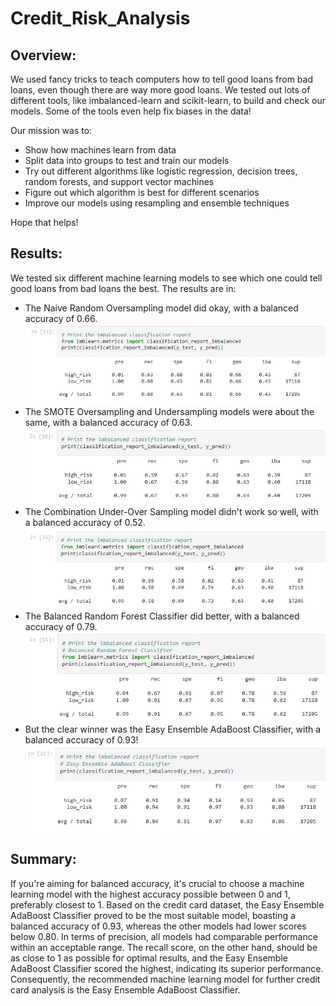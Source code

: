 # Credit_Risk_Analysis

## Overview:

We used fancy tricks to teach computers how to tell good loans from bad loans, even though there are way more good loans. We tested out lots of different tools, like imbalanced-learn and scikit-learn, to build and check our models. Some of the tools even help fix biases in the data!

Our mission was to:

  - Show how machines learn from data
  - Split data into groups to test and train our models
  - Try out different algorithms like logistic regression, decision trees, random forests, and support vector machines
  - Figure out which algorithm is best for different scenarios
  - Improve our models using resampling and ensemble techniques

Hope that helps!

## Results:

We tested six different machine learning models to see which one could tell good loans from bad loans the best. The results are in:

- The Naive Random Oversampling model did okay, with a balanced accuracy of 0.66.
![Image 1](https://github.com/Sergg99/Credit_Risk_Analysis/blob/b6b5613acd31c1fb78780b8817b3c7456171be12/Resources/Naive%20Random%20Oversampling.jpg)
- The SMOTE Oversampling and Undersampling models were about the same, with a balanced accuracy of 0.63.
![Image 2](https://github.com/Sergg99/Credit_Risk_Analysis/blob/b6b5613acd31c1fb78780b8817b3c7456171be12/Resources/SMOTE%20Oversampling.jpg)
- The Combination Under-Over Sampling model didn't work so well, with a balanced accuracy of 0.52.
![Image 3](https://github.com/Sergg99/Credit_Risk_Analysis/blob/b6b5613acd31c1fb78780b8817b3c7456171be12/Resources/Combination%20Under-Over%20Sampling.jpg)
- The Balanced Random Forest Classifier did better, with a balanced accuracy of 0.79.
![Image 4](https://github.com/Sergg99/Credit_Risk_Analysis/blob/b6b5613acd31c1fb78780b8817b3c7456171be12/Resources/Balanced%20Random%20Forest%20Classifier.jpg)
- But the clear winner was the Easy Ensemble AdaBoost Classifier, with a balanced accuracy of 0.93!
![Image 5](https://github.com/Sergg99/Credit_Risk_Analysis/blob/b6b5613acd31c1fb78780b8817b3c7456171be12/Resources/Easy%20Ensemble%20AdaBoost%20Classifier.jpg)

## Summary: 

If you're aiming for balanced accuracy, it's crucial to choose a machine learning model with the highest accuracy possible between 0 and 1, preferably closest to 1. Based on the credit card dataset, the Easy Ensemble AdaBoost Classifier proved to be the most suitable model, boasting a balanced accuracy of 0.93, whereas the other models had lower scores below 0.80. In terms of precision, all models had comparable performance within an acceptable range. The recall score, on the other hand, should be as close to 1 as possible for optimal results, and the Easy Ensemble AdaBoost Classifier scored the highest, indicating its superior performance. Consequently, the recommended machine learning model for further credit card analysis is the Easy Ensemble AdaBoost Classifier.
